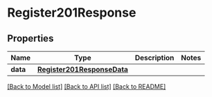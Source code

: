 # Register201Response

## Properties
Name | Type | Description | Notes
------------ | ------------- | ------------- | -------------
**data** | [**Register201ResponseData**](Register201ResponseData.md) |  | 

[[Back to Model list]](../README.md#documentation-for-models) [[Back to API list]](../README.md#documentation-for-api-endpoints) [[Back to README]](../README.md)


